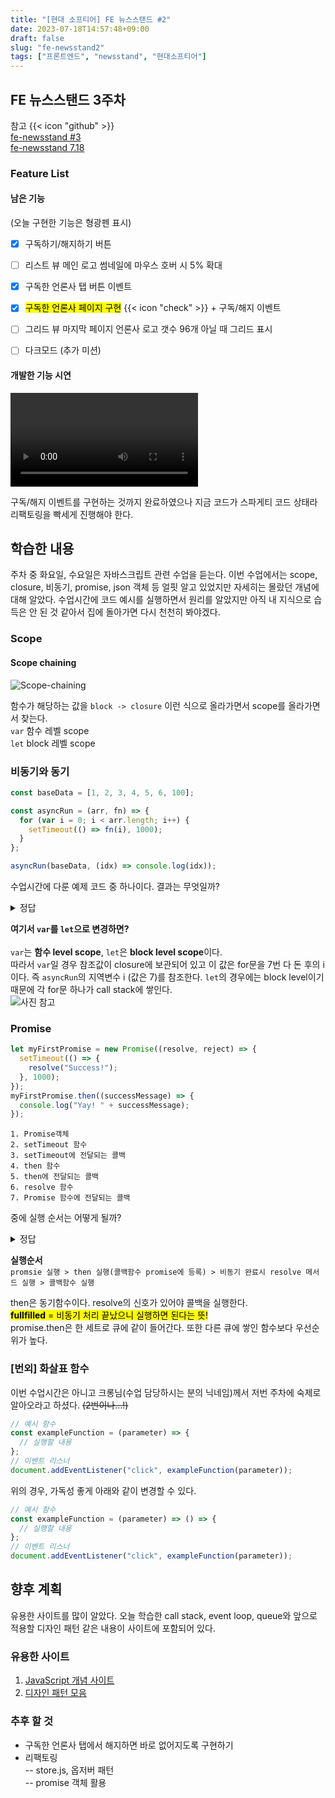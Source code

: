 ```yaml
---
title: "[현대 소프티어] FE 뉴스스탠드 #2"
date: 2023-07-18T14:57:48+09:00
draft: false
slug: "fe-newsstand2"
tags: ["프론트엔드", "newsstand", "현대소프티어"]
---
```


## FE 뉴스스탠드 3주차

참고 {{< icon "github" >}}
<br>
[fe-newsstand #3](https://github.com/softeerbootcamp-2nd/fe-newsstand/pull/80)
<br>
[fe-newsstand 7.18](https://github.com/kimdaye77/fe-newsstand/pull/5)
<br>

### Feature List

#### 남은 기능

(오늘 구현한 기능은 형광펜 표시)

- [x] 구독하기/해지하기 버튼
- [ ] 리스트 뷰 메인 로고 썸네일에 마우스 호버 시 5% 확대
- [x] 구독한 언론사 탭 버튼 이벤트
- [x] <mark>구독한 언론사 페이지 구현</mark> {{< icon "check" >}} + 구독/해지 이벤트

- [ ] 그리드 뷰 마지막 페이지 언론사 로고 갯수 96개 아닐 때 그리드 표시
- [ ] 다크모드 (추가 미션)

#### 개발한 기능 시연

<video controls>
  <source src="
https://github.com/kimdaye77/Hugo-blog/assets/63107805/fc3e84e4-f891-4f79-983d-2c53bfbf7ae3" type="video/mp4" />
</video>

구독/해지 이벤트를 구현하는 것까지 완료하였으나 지금 코드가 스파게티 코드 상태라 리팩토링을 빡세게 진행해야 한다.

## 학습한 내용

주차 중 화요일, 수요일은 자바스크립트 관련 수업을 듣는다. 이번 수업에서는 scope, closure, 비동기, promise, json 객체 등 얼핏 알고 있었지만 자세히는 몰랐던 개념에 대해 알았다. 수업시간에 코드 예시를 실행하면서 원리를 알았지만 아직 내 지식으로 습득은 안 된 것 같아서 집에 돌아가면 다시 천천히 봐야겠다.

### Scope

#### Scope chaining

![Scope-chaining](https://cdn.hashnode.com/res/hashnode/image/upload/v1610133490141/DgG9zwudY.png?auto=compress,format&format=webp)

함수가 해당하는 값을 `block -> closure` 이런 식으로 올라가면서 scope를 올라가면서 찾는다.<br>
`var` 함수 레벨 scope<br>
`let` block 레벨 scope

### 비동기와 동기

```js
const baseData = [1, 2, 3, 4, 5, 6, 100];

const asyncRun = (arr, fn) => {
  for (var i = 0; i < arr.length; i++) {
    setTimeout(() => fn(i), 1000);
  }
};

asyncRun(baseData, (idx) => console.log(idx));
```

수업시간에 다룬 예제 코드 중 하나이다. 결과는 무엇일까?

<details> <summary>정답</summary>7이 7번 출력된다.</details>

**여기서 `var`를 `let`으로 변경하면?**
<br>
<br>`var`는 **함수 level scope**, `let`은 **block level scope**이다.
<br>따라서 `var`일 경우 참조값이 closure에 보관되어 있고 이 값은 for문을 7번 다 돈 후의 i이다. 즉 `asyncRun`의 지역변수 i (값은 7)를 참조한다.
`let`의 경우에는 block level이기 때문에 각 for문 하나가 call stack에 쌓인다.
<br>
![사진 참고](https://slack-imgs.com/?c=1&o1=ro&url=https%3A%2F%2Fres.cloudinary.com%2Fpracticaldev%2Fimage%2Ffetch%2Fs--kRxN-sBc--%2Fc_imagga_scale%2Cf_auto%2Cfl_progressive%2Ch_500%2Cq_auto%2Cw_1000%2Fhttps%3A%2F%2Fthepracticaldev.s3.amazonaws.com%2Fi%2Fek7ji4zrimozpp2yzk0a.png)

### Promise

```js
let myFirstPromise = new Promise((resolve, reject) => {
  setTimeout(() => {
    resolve("Success!");
  }, 1000);
});
myFirstPromise.then((successMessage) => {
  console.log("Yay! " + successMessage);
});
```

```
1. Promise객체
2. setTimeout 함수
3. setTimeout에 전달되는 콜백
4. then 함수
5. then에 전달되는 콜백
6. resolve 함수
7. Promise 함수에 전달되는 콜백
```

중에 실행 순서는 어떻게 될까?

<details> <summary>정답</summary>1 7 2 4 3 6 5</details>

**실행순서**  
`promsie 실행 > then 실행(콜백함수 promise에 등록) > 비동기 완료시 resolve 메서드 실행 > 콜백함수 실행`

then은 동기함수이다. resolve의 신호가 있어야 콜백을 실행한다.
<br><mark>**fullfilled** = 비동기 처리 끝났으니 실행하면 된다는 뜻!</mark>  
promise.then은 한 세트로 큐에 같이 들어간다. 또한 다른 큐에 쌓인 함수보다 우선순위가 높다.

### [번외] 화살표 함수

이번 수업시간은 아니고 크롱님(수업 담당하시는 분의 닉네임)께서 저번 주차에 숙제로 알아오라고 하셨다. ~~(2번이나...!)~~

```js
// 예시 함수
const exampleFunction = (parameter) => {
  // 실행할 내용
};
// 이벤트 리스너
document.addEventListener("click", exampleFunction(parameter));
```

위의 경우, 가독성 좋게 아래와 같이 변경할 수 있다.

```js
// 예시 함수
const exampleFunction = (parameter) => () => {
  // 실행할 내용
};
// 이벤트 리스너
document.addEventListener("click", exampleFunction(parameter));
```

## 향후 계획

유용한 사이트를 많이 알았다. 오늘 학습한 call stack, event loop, queue와 앞으로 적용할 디자인 패턴 같은 내용이 사이트에 포함되어 있다.

### 유용한 사이트

1. [JavaScript 개념 사이트](https://dev.to/lydiahallie/javascript-visualized-event-loop-3dif)
2. [디자인 패턴 모음](https://patterns-dev-kr.github.io/)

### 추후 할 것

- 구독한 언론사 탭에서 해지하면 바로 없어지도록 구현하기
- 리팩토링  
  -- store.js, 옵저버 패턴  
  -- promise 객체 활용
